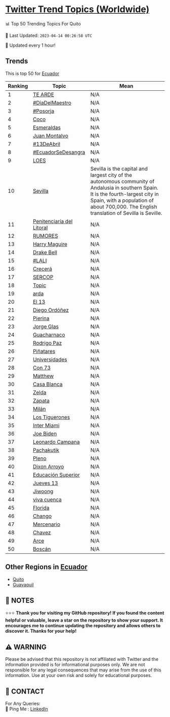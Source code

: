 [Twitter Trend Topics (Worldwide)](https://github.com/ErcinDedeoglu/Twitter-Trend-Topics)
==========


📊 Top 50 Trending Topics For Quito

📆 Last Updated: `2023-04-14 00:26:58 UTC`

🔧 Updated every 1 hour!


## Trends

This is top 50 for [Ecuador](</Ecuador>)

| Ranking | Topic | Mean |
| ------- | ------------ | ------------ |
| 1 | [TE ARDE](http://twitter.com/search?q=TE+ARDE) | N/A |
| 2 | [#DiaDelMaestro](http://twitter.com/search?q=%23DiaDelMaestro) | N/A |
| 3 | [#Posorja](http://twitter.com/search?q=%23Posorja) | N/A |
| 4 | [Coco](http://twitter.com/search?q=Coco) | N/A |
| 5 | [Esmeraldas](http://twitter.com/search?q=Esmeraldas) | N/A |
| 6 | [Juan Montalvo](http://twitter.com/search?q=Juan+Montalvo) | N/A |
| 7 | [#13DeAbril](http://twitter.com/search?q=%2313DeAbril) | N/A |
| 8 | [#EcuadorSeDesangra](http://twitter.com/search?q=%23EcuadorSeDesangra) | N/A |
| 9 | [LOES](http://twitter.com/search?q=LOES) | N/A |
| 10 | [Sevilla](http://twitter.com/search?q=Sevilla) | Sevilla is the capital and largest city of the autonomous community of Andalusia in southern Spain. It is the fourth-largest city in Spain, with a population of about 700,000. The English translation of Sevilla is Seville. |
| 11 | [Penitenciaría del Litoral](http://twitter.com/search?q=Penitenciar%c3%ada+del+Litoral) | N/A |
| 12 | [RUMORES](http://twitter.com/search?q=RUMORES) | N/A |
| 13 | [Harry Maguire](http://twitter.com/search?q=Harry+Maguire) | N/A |
| 14 | [Drake Bell](http://twitter.com/search?q=Drake+Bell) | N/A |
| 15 | [#LALI](http://twitter.com/search?q=%23LALI) | N/A |
| 16 | [Crecerá](http://twitter.com/search?q=Crecer%c3%a1) | N/A |
| 17 | [SERCOP](http://twitter.com/search?q=SERCOP) | N/A |
| 18 | [Topic](http://twitter.com/search?q=Topic) | N/A |
| 19 | [arda](http://twitter.com/search?q=arda) | N/A |
| 20 | [El 13](http://twitter.com/search?q=El+13) | N/A |
| 21 | [Diego Ordóñez](http://twitter.com/search?q=Diego+Ord%c3%b3%c3%b1ez) | N/A |
| 22 | [Pierina](http://twitter.com/search?q=Pierina) | N/A |
| 23 | [Jorge Glas](http://twitter.com/search?q=Jorge+Glas) | N/A |
| 24 | [Guacharnaco](http://twitter.com/search?q=Guacharnaco) | N/A |
| 25 | [Rodrigo Paz](http://twitter.com/search?q=Rodrigo+Paz) | N/A |
| 26 | [Piñatares](http://twitter.com/search?q=Pi%c3%b1atares) | N/A |
| 27 | [Universidades](http://twitter.com/search?q=Universidades) | N/A |
| 28 | [Con 73](http://twitter.com/search?q=Con+73) | N/A |
| 29 | [Matthew](http://twitter.com/search?q=Matthew) | N/A |
| 30 | [Casa Blanca](http://twitter.com/search?q=Casa+Blanca) | N/A |
| 31 | [Zelda](http://twitter.com/search?q=Zelda) | N/A |
| 32 | [Zapata](http://twitter.com/search?q=Zapata) | N/A |
| 33 | [Milán](http://twitter.com/search?q=Mil%c3%a1n) | N/A |
| 34 | [Los Tiguerones](http://twitter.com/search?q=Los+Tiguerones) | N/A |
| 35 | [Inter Miami](http://twitter.com/search?q=Inter+Miami) | N/A |
| 36 | [Joe Biden](http://twitter.com/search?q=Joe+Biden) | N/A |
| 37 | [Leonardo Campana](http://twitter.com/search?q=Leonardo+Campana) | N/A |
| 38 | [Pachakutik](http://twitter.com/search?q=Pachakutik) | N/A |
| 39 | [Pleno](http://twitter.com/search?q=Pleno) | N/A |
| 40 | [Dixon Arroyo](http://twitter.com/search?q=Dixon+Arroyo) | N/A |
| 41 | [Educación Superior](http://twitter.com/search?q=Educaci%c3%b3n+Superior) | N/A |
| 42 | [Jueves 13](http://twitter.com/search?q=Jueves+13) | N/A |
| 43 | [Jiwoong](http://twitter.com/search?q=Jiwoong) | N/A |
| 44 | [viva cuenca](http://twitter.com/search?q=viva+cuenca) | N/A |
| 45 | [Florida](http://twitter.com/search?q=Florida) | N/A |
| 46 | [Chango](http://twitter.com/search?q=Chango) | N/A |
| 47 | [Mercenario](http://twitter.com/search?q=Mercenario) | N/A |
| 48 | [Chavez](http://twitter.com/search?q=Chavez) | N/A |
| 49 | [Arce](http://twitter.com/search?q=Arce) | N/A |
| 50 | [Boscán](http://twitter.com/search?q=Bosc%c3%a1n) | N/A |



## Other Regions in [Ecuador](</Ecuador>)

* [Quito](</Ecuador/Quito.md>)
* [Guayaquil](</Ecuador/Guayaquil.md>)



## 📝 NOTES

⭐⭐⭐ **Thank you for visiting my GitHub repository! If you found the content helpful or valuable, leave a star on the repository to show your support. It encourages me to continue updating the repository and allows others to discover it. Thanks for your help!**


## ⚠️ WARNING

Please be advised that this repository is not affiliated with Twitter and the information provided is for informational purposes only. We are not responsible for any legal consequences that may arise from the use of this information. Use at your own risk and solely for educational purposes.


## 📨 CONTACT

 For Any Queries:  
            🏓 Ping Me : [LinkedIn](https://www.linkedin.com/in/ercindedeoglu/)
